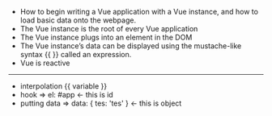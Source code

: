 - How to begin writing a Vue application with a Vue instance, and how to load basic data onto the webpage.
- The Vue instance is the root of every Vue application
- The Vue instance plugs into an element in the DOM
- The Vue instance’s data can be displayed using the mustache-like syntax {{ }} called an expression.
- Vue is reactive
---
- interpolation {{ variable }}
- hook => el: #app <- this is id
- putting data => data: { tes: 'tes' } <- this is object
